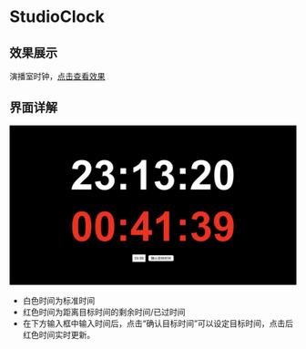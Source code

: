 # StudioClock
## 效果展示

演播室时钟，[点击查看效果](https://studioclock.juryory.com)

## 界面详解

![Snipaste_2024-09-20_23-13-23](image/Snipaste_2024-09-20_23-13-23.png)

- 白色时间为标准时间
- 红色时间为距离目标时间的剩余时间/已过时间
- 在下方输入框中输入时间后，点击“确认目标时间”可以设定目标时间，点击后红色时间实时更新。

